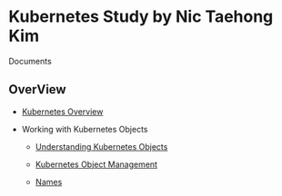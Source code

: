 # Kubernetes Study by Nic Taehong Kim

Documents

## OverView

- [Kubernetes Overview](./Documents/Overview.md)

- Working with Kubernetes Objects

  - [Understanding Kubernetes Objects](./Documents/Understanding_Kubernetes_Objects.md)

  - [Kubernetes Object Management](./Documents/Kubernetes_Object_Management.md)

  - [Names](./Documents/Names.md)
